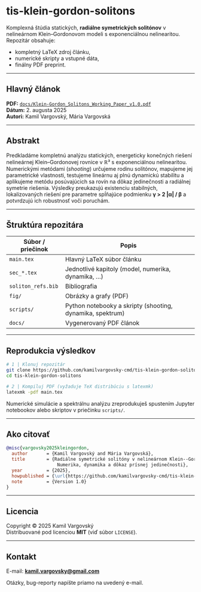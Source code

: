 # tis-klein-gordon-solitons

Komplexná štúdia statických, **radiálne symetrických solitónov** v nelineárnom Klein–Gordonovom modeli s exponenciálnou nelinearitou.  
Repozitár obsahuje:

* kompletný LaTeX zdroj článku,  
* numerické skripty a vstupné dáta,  
* finálny PDF preprint.

---

## Hlavný článok

**PDF:** [`docs/Klein-Gordon_Solitons_Working_Paper_v1.0.pdf`](./docs/Klein-Gordon_Solitons_Working_Paper_v1.0.pdf)  
**Dátum:** 2. augusta 2025  
**Autori:** Kamil Vargovský, Mária Vargovská  

---

## Abstrakt

Predkladáme kompletnú analýzu statických, energeticky konečných riešení nelineárnej Klein–Gordonovej rovnice v ℝ³ s exponenciálnou nelinearitou.  
Numerickými metódami (_shooting_) určujeme rodinu solitónov, mapujeme jej parametrické vlastnosti, testujeme lineárnu aj plnú dynamickú stabilitu a aplikujeme metódu posúvajúcich sa rovín na dôkaz jedinečnosti a radiálnej symetrie riešenia. Výsledky preukazujú existenciu stabilných, lokalizovaných riešení pre parametre spĺňajúce podmienku **γ > 2 |α| / β** a potvrdzujú ich robustnosť voči poruchám.

---

## Štruktúra repozitára

| Súbor / priečinok | Popis                                                     |
|-------------------|-----------------------------------------------------------|
| `main.tex`        | Hlavný LaTeX súbor článku                                 |
| `sec_*.tex`       | Jednotlivé kapitoly (model, numerika, dynamika, …)        |
| `soliton_refs.bib`| Bibliografia                                              |
| `fig/`            | Obrázky a grafy (PDF)                                     |
| `scripts/`        | Python notebooky a skripty (shooting, dynamika, spektrum) |
| `docs/`           | Vygenerovaný PDF článok                                   |

---

## Reprodukcia výsledkov

```bash
# 1 | Klonuj repozitár
git clone https://github.com/kamilvargovsky-cmd/tis-klein-gordon-solitons.git
cd tis-klein-gordon-solitons

# 2 | Kompiluj PDF (vyžaduje TeX distribúciu s latexmk)
latexmk -pdf main.tex
```

Numerické simulácie a spektrálnu analýzu zreprodukuješ spustením Jupyter notebookov alebo skriptov v priečinku `scripts/`.

---

## Ako citovať

```bibtex
@misc{vargovsky2025kleingordon,
  author       = {Kamil Vargovský and Mária Vargovská},
  title        = {Radiálne symetrické solitóny v nelineárnom Klein--Gordonovom modeli:
                   Numerika, dynamika a dôkaz prísnej jedinečnosti},
  year         = {2025},
  howpublished = {\url{https://github.com/kamilvargovsky-cmd/tis-klein-gordon-solitons}},
  note         = {Version 1.0}
}
```

---

## Licencia

Copyright © 2025 Kamil Vargovský  
Distribuované pod licenciou **MIT** (viď súbor `LICENSE`).

---

## Kontakt

E-mail: **kamil.vargovsky@gmail.com**  

Otázky, bug-reporty napíšte priamo na uvedený e-mail.
